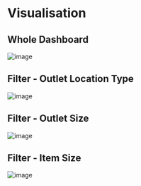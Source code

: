 # Visualisation
## Whole Dashboard
![image](https://github.com/user-attachments/assets/5e28f726-1975-463f-ab42-199961b7d8b9)
## Filter - Outlet Location Type
![image](https://github.com/user-attachments/assets/ebf5d2c5-16d4-4bbb-b9e4-899aa71bccac)
## Filter - Outlet Size
![image](https://github.com/user-attachments/assets/a588263e-6708-4529-a182-ffa79cbcb46c)
## Filter - Item Size
![image](https://github.com/user-attachments/assets/200098ba-8c32-41e0-9dbe-c9d742100307)



